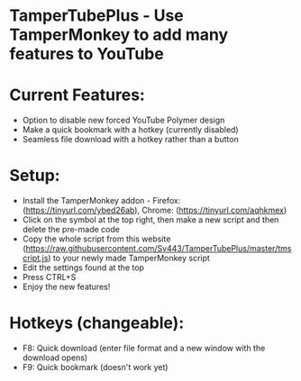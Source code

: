 # TamperTubePlus - Use TamperMonkey to add many features to YouTube


# Current Features:
  - Option to disable new forced YouTube Polymer design
  - Make a quick bookmark with a hotkey (currently disabled)
  - Seamless file download with a hotkey rather than a button


# Setup:
  - Install the TamperMonkey addon - Firefox: (https://tinyurl.com/ybed26ab), Chrome: (https://tinyurl.com/aqhkmex)
  - Click on the symbol at the top right, then make a new script and then delete the pre-made code
  - Copy the whole script from this website (https://raw.githubusercontent.com/Sv443/TamperTubePlus/master/tmscript.js) to your newly made TamperMonkey script
  - Edit the settings found at the top
  - Press CTRL+S
  - Enjoy the new features!


# Hotkeys (changeable):
  - F8: Quick download (enter file format and a new window with the download opens)
  - F9: Quick bookmark (doesn't work yet)
